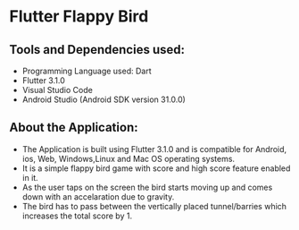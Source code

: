 # Flutter Flappy Bird 

## Tools and Dependencies used:

- Programming Language used: Dart
- Flutter 3.1.0
- Visual Studio Code
- Android Studio (Android SDK version 31.0.0)

## About the Application:

- The Application is built using Flutter 3.1.0 and is compatible for Android, ios, Web, Windows,Linux and Mac OS operating systems. 
- It is a simple flappy bird game with score and high score feature enabled in it. 
- As the user taps on the screen the bird starts moving up and comes down with an accelaration due to gravity. 
- The bird has to pass between the vertically placed tunnel/barries which increases the total score by 1.


